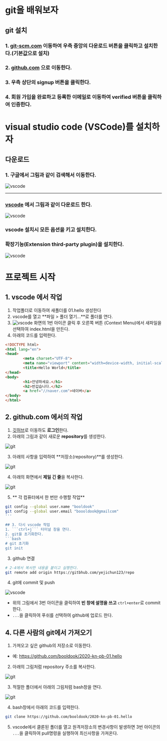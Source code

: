 # git을 배워보자
## git 설치
### 1. [git-scm.com](https://git-scm.com) 이동하여 우측 중앙의 다운로드 버튼을 클릭하고 설치한다.(기본값으로 설치)
### 2. [github.com](https://github.com) 으로 이동한다.
### 3. 우측 상단의 **signup** 버튼을 클릭한다.
### 4. 회원 가입을 완료하고 등록한 이메일로 이동하여 verified 버튼을 클릭하여 인증한다.

# visual studio code (VSCode)를 설치하자
## 다운로드
### 1. 구글에서 그림과 같이 검색해서 이동한다.
![vscode](./img/c01.jpg)


---

### [vscode](https://code.visualstudio.com/download) 에서 그림과 같이 다운로드 한다.
![vscode](./img/c02.jpg)

### vscode 설치시 모든 옵션을 키고 설치한다.

### 확장기능(Extension third-party plugin)을 설치한다.

![vscode](.img/c10.jpg)


# 프로젝트 시작
## 1. vscode 에서 작업
1. 작업폴더로 이동하여 새폴더를 01.hello 생성한다
2. vscode를 열고 **파일 > 폴더 열기...**로 폴더를 연다.
3. ![vscode](./img/c03.jpg) 화면의 1번 아이콘 클릭 후 오른쪽 버튼 (Context Menu)에서 새파일을 선택하여 index.html을 만든다.
4. 아래의 코드를 입력한다.
```html
<!DOCTYPE html>
<html lang="en">
<head>
		<meta charset="UTF-8">
		<meta name="viewport" content="width=device-width, initial-scale=1.0">
		<title>Hello World</title>
</head>
<body>
		<h1>안녕하세요.</h1>
		<h2>반갑습니다.</h2>
		<a href="//naver.com">네이버</a>
</body>
</html>
```

## 2. github.com 에서의 작업
1. [깃허브](https://github.com)로 이동하도 **로그인**한다.
2. 아래의 그림과 같이 새로운 **repository**를 생성한다.

![git](./img/c04.jpg)

3. 아래의 사항을 입력하여 **저장소(repository)**를 생성한다.

![git](./img/c05.jpg)

4. 아래의 화면에서 **제일 긴 줄**을 복사한다.

![git](./img/c06.jpg)

5. ** 각 컴퓨터에서 한 번만 수행할 작업**
```bash
git config --global user.name "booldook"
git config --global user.email "boooldook@gmailcom"
'''

## 3. 다시 vscode 작업
1. ```ctrl+j``` 터미널 창을 연다.
2. git을 초기화한다.
```bash
# git 초기화
git init
```

3. github 연결
```bash
# 2-4에서 복사한 내용을 붙이고 실행한다.
git remote add origin https://gitbhub.com/yejichun123/repo
```

4. git에 commit 및 push

![vscode](.img/c03.jpg)

- 위의 그림에서 3번 아이콘을 클릭하여 **빈 창에 설명을 쓰고** ```ctrl+enter```로 commit한다.
- ```...```을 클릭하여 푸쉬를 선택하여 github에 업로드 한다.


## 4. 다른 사람의 git에서 가져오기
1. 가져오고 싶은 github의 저장소로 이동한다.
- 예: https://github.com/booldook/2020-kn-pb-01.hello
2. 아래의 그림처럼 repository 주소를 복사한다.

![git](./img/c07.jpg)

3. 적절한 폴더에서 아래의 그림처럼 bash창을 연다.

![git](./img/c08.jpg)

4. bash창에서 아래의 코드를 입력한다.
```bash
git clone https://github.com/booldook/2020-kn-pb-01.hello
```

5. vscode에서 클론된 폴더를 열고 원격저장소의 변경사항이 발생하면 3번 아이콘의 ```...```을 클릭하여 pull명령을 실행하여 최신사항을 가져온다.
